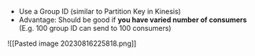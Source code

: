 
* Use a Group ID (similar to Partition Key in Kinesis)
* Advantage: Should be good if **you have varied number of consumers** (E.g. 100 group ID can send to 100 consumers)

![[Pasted image 20230816225818.png]]



